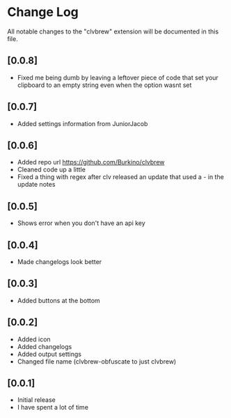 # Change Log

All notable changes to the "clvbrew" extension will be documented in this file.

## [0.0.8]
- Fixed me being dumb by leaving a leftover piece of code that set your clipboard to an empty string even when the option wasnt set

## [0.0.7]
- Added settings information from JuniorJacob

## [0.0.6]
- Added repo url https://github.com/Burkino/clvbrew
- Cleaned code up a little
- Fixed a thing with regex after clv released an update that used a - in the update notes

## [0.0.5]
- Shows error when you don't have an api key

## [0.0.4]
- Made changelogs look better

## [0.0.3]
- Added buttons at the bottom

## [0.0.2]
- Added icon
- Added changelogs
- Added output settings
- Changed file name (clvbrew-obfuscate to just clvbrew)

## [0.0.1]

- Initial release
- I have spent a lot of time